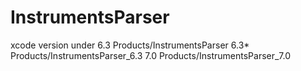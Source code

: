 # InstrumentsParser
xcode version
under 6.3 Products/InstrumentsParser
6.3* Products/InstrumentsParser_6.3
7.0 Products/InstrumentsParser_7.0
